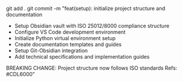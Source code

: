 git add .
git commit -m "feat(setup): initialize project structure and documentation

- Setup Obsidian vault with ISO 25012/8000 compliance structure
- Configure VS Code development environment
- Initialize Python virtual environment setup
- Create documentation templates and guides
- Setup Git-Obsidian integration
- Add technical specifications and implementation guides

BREAKING CHANGE: Project structure now follows ISO standards
Refs: #CDL6000"